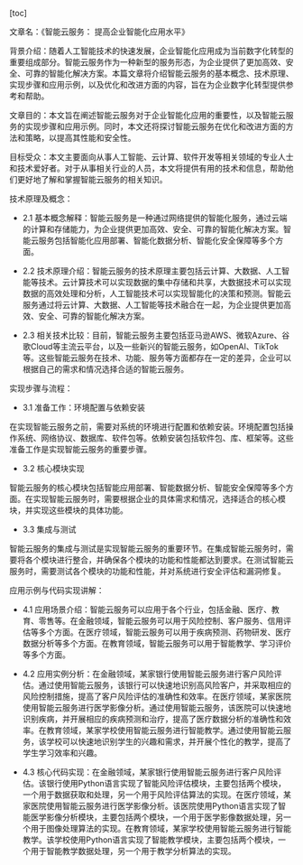 
[toc]                    
                
                
文章名：《智能云服务： 提高企业智能化应用水平》

背景介绍：随着人工智能技术的快速发展，企业智能化应用成为当前数字化转型的重要组成部分。智能云服务作为一种新型的服务形态，为企业提供了更加高效、安全、可靠的智能化解决方案。本篇文章将介绍智能云服务的基本概念、技术原理、实现步骤和应用示例，以及优化和改进方面的内容，旨在为企业数字化转型提供参考和帮助。

文章目的：本文旨在阐述智能云服务对于企业智能化应用的重要性，以及智能云服务的实现步骤和应用示例。同时，本文还将探讨智能云服务在优化和改进方面的方法和策略，以提高其性能和安全性。

目标受众：本文主要面向从事人工智能、云计算、软件开发等相关领域的专业人士和技术爱好者。对于从事相关行业的人员，本文将提供有用的技术和信息，帮助他们更好地了解和掌握智能云服务的相关知识。

技术原理及概念：

- 2.1 基本概念解释：智能云服务是一种通过网络提供的智能化服务，通过云端的计算和存储能力，为企业提供更加高效、安全、可靠的智能化解决方案。智能云服务包括智能化应用部署、智能化数据分析、智能化安全保障等多个方面。

- 2.2 技术原理介绍：智能云服务的技术原理主要包括云计算、大数据、人工智能等技术。云计算技术可以实现数据的集中存储和共享，大数据技术可以实现数据的高效处理和分析，人工智能技术可以实现智能化的决策和预测。智能云服务通过将云计算、大数据、人工智能等技术融合在一起，为企业提供更加高效、安全、可靠的智能化解决方案。

- 2.3 相关技术比较：目前，智能云服务主要包括亚马逊AWS、微软Azure、谷歌Cloud等主流云平台，以及一些新兴的智能云服务，如OpenAI、TikTok等。这些智能云服务在技术、功能、服务等方面都存在一定的差异，企业可以根据自己的需求和情况选择合适的智能云服务。

实现步骤与流程：

- 3.1 准备工作：环境配置与依赖安装

在实现智能云服务之前，需要对系统的环境进行配置和依赖安装。环境配置包括操作系统、网络协议、数据库、软件包等。依赖安装包括软件包、库、框架等。这些准备工作是实现智能云服务的重要步骤。

- 3.2 核心模块实现

智能云服务的核心模块包括智能应用部署、智能数据分析、智能安全保障等多个方面。在实现智能云服务时，需要根据企业的具体需求和情况，选择适合的核心模块，并实现这些模块的具体功能。

- 3.3 集成与测试

智能云服务的集成与测试是实现智能云服务的重要环节。在集成智能云服务时，需要将各个模块进行整合，并确保各个模块的功能和性能都达到要求。在测试智能云服务时，需要测试各个模块的功能和性能，并对系统进行安全评估和漏洞修复。

应用示例与代码实现讲解：

- 4.1 应用场景介绍：智能云服务可以应用于各个行业，包括金融、医疗、教育、零售等。在金融领域，智能云服务可以用于风险控制、客户服务、信用评估等多个方面。在医疗领域，智能云服务可以用于疾病预测、药物研发、医疗数据分析等多个方面。在教育领域，智能云服务可以用于智能教学、学习评价等多个方面。

- 4.2 应用实例分析：在金融领域，某家银行使用智能云服务进行客户风险评估。通过使用智能云服务，该银行可以快速地识别高风险客户，并采取相应的风险控制措施，提高了客户风险评估的准确性和效率。在医疗领域，某家医院使用智能云服务进行医学影像分析。通过使用智能云服务，该医院可以快速地识别疾病，并开展相应的疾病预测和治疗，提高了医疗数据分析的准确性和效率。在教育领域，某家学校使用智能云服务进行智能教学。通过使用智能云服务，该学校可以快速地识别学生的兴趣和需求，并开展个性化的教学，提高了学生学习效率和兴趣。

- 4.3 核心代码实现：在金融领域，某家银行使用智能云服务进行客户风险评估。该银行使用Python语言实现了智能风险评估模块，主要包括两个模块，一个用于数据获取和处理，另一个用于风险评估算法的实现。在医疗领域，某家医院使用智能云服务进行医学影像分析。该医院使用Python语言实现了智能医学影像分析模块，主要包括两个模块，一个用于医学影像数据处理，另一个用于图像处理算法的实现。在教育领域，某家学校使用智能云服务进行智能教学。该学校使用Python语言实现了智能教学模块，主要包括两个模块，一个用于智能教学数据处理，另一个用于教学分析算法的实现。

